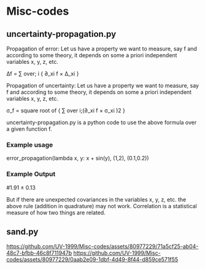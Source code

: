# Misc-codes

## uncertainty-propagation.py
Propagation of error: Let us have a property we want to measure, say f and according to some theory, it depends on some a priori independent variables x, y, z, etc. 

Δf = ∑ over; i { ∂_xi f × Δ_xi }

Propagation of uncertainty: Let us have a property we want to measure, say f and according to some theory, it depends on some a priori independent variables x, y, z, etc.

σ_f = square root of { ∑ over i;(∂_xi f × σ_xi )2 }

uncertainty-propagation.py is a python code to use the above formula over a given function f.

### Example usage
error_propagation(lambda x, y: x + sin(y), (1,2), (0.1,0.2))

### Example Output
#1.91 ± 0.13

But if there are unexpected covariances in the variables x, y, z, etc. the above rule (addition in quadrature) may not work. Correlation is a statistical measure of how two things are related.

## sand.py
https://github.com/UV-1999/Misc-codes/assets/80977229/71a5cf25-ab04-48c7-bfbb-46c8f711947b
https://github.com/UV-1999/Misc-codes/assets/80977229/0aab2e09-1dbf-4d49-8f44-d859ce571f55
